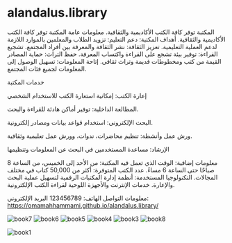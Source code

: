 # alandalus.library
المكتبة توفر كافة الكتب الأكاديمية والثقافية.
معلومات عامة
المكتبة توفر كافة الكتب الأكاديمية والثقافية.
أهداف المكتبة:
دعم التعليم: تزويد الطلاب والمعلمين بالموارد اللازمة لدعم العملية التعليمية.
تعزيز الثقافة: نشر الثقافة والمعرفة بين أفراد المجتمع.
تشجيع القراءة: توفير بيئة تشجع على القراءة واكتساب المعرفة.
حفظ التراث: حماية المصادر القيمة من كتب ومخطوطات قديمة وتراث ثقافي.
إتاحة المعلومات: تسهيل الوصول إلى المعلومات لجميع فئات المجتمع.

خدمات المكتبة

إعارة الكتب: إمكانية استعارة الكتب للاستخدام الشخصي

المطالعة الداخلية: توفير أماكن هادئة للقراءة والبحث.

البحث الإلكتروني: استخدام قواعد بيانات ومصادر إلكترونية.

ورش عمل وأنشطة: تنظيم محاضرات، ندوات، وورش عمل تعليمية وثقافية.

الإرشاد: مساعدة المستخدمين في البحث عن المعلومات وتنظيمها

معلومات إضافية:
الوقت الذي تعمل فيه المكتبة:
من الأحد إلى الخميس، من الساعة 8 صباحًا حتى الساعة 6 مساءً.
عدد الكتب المتوفرة: أكثر من 50,000 كتاب في مختلف المجالات.
التكنولوجيا المستخدمة:
أنظمة إدارة المكتبات الرقمية لتسهيل عملية البحث والإعارة.
خدمات الإنترنت والأجهزة اللوحية لقراءة الكتب الإلكترونية.

معلومات التواصل
الهاتف: 123456789
البريد الإلكتروني: https://omamahhammami.github.io/alandalus.library/


![book7](https://github.com/user-attachments/assets/23dbc621-2352-4a11-847c-e893fca35365)
![book6](https://github.com/user-attachments/assets/c9c6b5aa-de04-49b7-ae17-9eafb46c5edb)
![book5](https://github.com/user-attachments/assets/b7596870-9c8a-4ae1-ba12-67cf75566db8)
![book4](https://github.com/user-attachments/assets/bbf39767-7e73-4580-a444-26b4fc0492e4)
![book3](https://github.com/user-attachments/assets/db1ff471-ac07-4a30-aa98-347cc843815c)
![book8](https://github.com/user-attachments/assets/359e1385-cfc6-432f-943c-7a50a0ee0e14)

![book1](https://github.com/user-attachments/assets/d12b0a40-9c23-47b2-9ed1-898d0f16653d)
